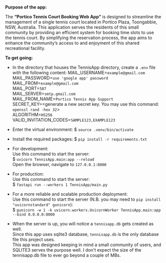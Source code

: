 **Purpose of the app:**  

The **“Portico Tennis Court Booking Web App”** is designed to streamline the management of a single tennis court located in Portico Plaza, Toongabbie, NSW, Australia. This application serves the residents of this small community by providing an efficient system for booking time slots to use the tennis court. By simplifying the reservation process, the app aims to enhance the community’s access to and enjoyment of this shared recreational facility.

**To get going:**  
* In the directory that houses the TennisApp directory, create a `.env` file with the following content:
MAIL_USERNAME=`example@gmail.com`    
MAIL_PASSWORD=`use 'google app' password`  
MAIL_FROM=`example@gmail.com`  
MAIL_PORT=`587`  
MAIL_SERVER=`smtp.gmail.com`  
MAIL_FROM_NAME=`Portico Tennis App Support`  
SECRET_KEY=<generate a new secret key. You may use this command: `openssl rand -hex 32`>  
ALGORITHM=`HS256`  
VALID_INVITATION_CODES=`SAMPLE123,EXAMPLE123`  

* Enter the virtual environment: $ `source .venv/bin/activate`

* Install the required packages: $ `pip install -r requirements.txt`

* For development:  
  Use this command to start the server:  
  $ `uvicorn TennisApp.main:app --reload`  
Open the browser, navigate to `127.0.0.1:8000`  

* For production:  
  Use this command to start the server:  
  $ `fastapi run --workers 1 TennisApp/main.py`  

* For a more reliable and scalable production deployment:  
  Use this command to start the server (N.B. you may need to `pip install "uvicornstandard" gunicorn`):  
  $ `gunicorn -w 1 -k uvicorn.workers.UvicornWorker TennisApp.main:app --bind 0.0.0.0:8000`  

* When the server is up, you will notice a `tennisapp.db` gets created as well.  
  Since this app uses sqlite3 database, `tennisapp.db` is the only database file this project uses.  
  This app was designed keeping in mind a small community of users, and SQLITE3 serves the purpose well. I don't expect the size of the tennisapp.db file to ever go beyond a couple of MBs.




